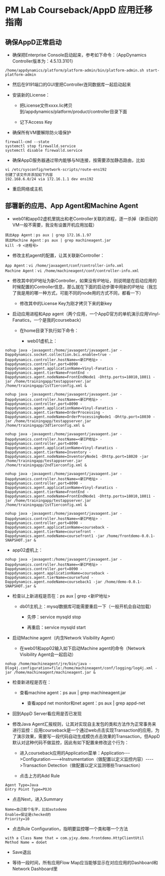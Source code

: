 # PM Lab Courseback/AppD 应用迁移指南

## 确保AppD正常启动

-   确保把Enterprise Console启动起来，参考如下命令：（AppDynamics
    Controller版本为：4.5.13.3101）

~~~~~~~~~~~~~~~~~~~~~~~~~~~~~~~~~~~~~~~~~~~~~~~~~~~~~~~~~~~~~~~~~~~~~~~~~~~~~~~~
/home/appdynamics/platform/platform-admin/bin/platform-admin.sh start-platform-admin
~~~~~~~~~~~~~~~~~~~~~~~~~~~~~~~~~~~~~~~~~~~~~~~~~~~~~~~~~~~~~~~~~~~~~~~~~~~~~~~~

-   然后在9191端口的GUI里把Controller连同数据库一起启动起来

-   安装新的License：

    -   把License文件xxxx.lic拷贝到/appdynamics/platform/product/controller目录下面

    -   记下Access Key

-   确保所有VM要解除防火墙保护

~~~~~~~~~~~~~~~~~~~~~~~~~~~~~~~~~~~~~~~~~~~~~~~~~~~~~~~~~~~~~~~~~~~~~~~~~~~~~~~~
firewall-cmd --state
systemctl stop firewalld.service
systemctl disable firewalld.service
~~~~~~~~~~~~~~~~~~~~~~~~~~~~~~~~~~~~~~~~~~~~~~~~~~~~~~~~~~~~~~~~~~~~~~~~~~~~~~~~

-   确保AppD服务器通过带内能够与NI连接，按需要添加静态路由，比如

~~~~~~~~~~~~~~~~~~~~~~~~~~~~~~~~~~~~~~~~~~~~~~~~~~~~~~~~~~~~~~~~~~~~~~~~~~~~~~~~
vi /etc/sysconfig/network-scripts/route-ens192    
创建了该文件并添加如下内容
192.168.6.0/24 via 172.16.1.1 dev ens192
~~~~~~~~~~~~~~~~~~~~~~~~~~~~~~~~~~~~~~~~~~~~~~~~~~~~~~~~~~~~~~~~~~~~~~~~~~~~~~~~

-   重启网络或主机

## 部署新的应用、App Agent和Machine Agent

-   web01和app02虚机里挑出和老Controller关联的进程，逐一杀掉（新启动的VM一般不需要，我没有设置开机应用加载）

~~~~~~~~~~~~~~~~~~~~~~~~~~~~~~~~~~~~~~~~~~~~~~~~~~~~~~~~~~~~~~~~~~~~~~~~~~~~~~~~
挑出App Agent：ps aux | grep 172.16.1.97
挑出Machine Agent：ps aux | grep machineagent.jar
kill -9 <进程号>
~~~~~~~~~~~~~~~~~~~~~~~~~~~~~~~~~~~~~~~~~~~~~~~~~~~~~~~~~~~~~~~~~~~~~~~~~~~~~~~~

-   修改主机agent的配置，让其关联新Controller：

~~~~~~~~~~~~~~~~~~~~~~~~~~~~~~~~~~~~~~~~~~~~~~~~~~~~~~~~~~~~~~~~~~~~~~~~~~~~~~~~
App Agent：vi /home/javaagent/conf/controller-info.xml
Machine Agent：vi /home/machineagent/conf/controller-info.xml
~~~~~~~~~~~~~~~~~~~~~~~~~~~~~~~~~~~~~~~~~~~~~~~~~~~~~~~~~~~~~~~~~~~~~~~~~~~~~~~~

-   修改其中的IP地址为新Controller，如果没有IP地址，则说明是在启动应用的时候配置的Controller信息，那么就在下面的启动步骤中用新的IP地址（我忘了我是用的哪一种方式，可能不同的node用的方式不同，都看一下）

    -   修改其中的License Key为刚才拷贝下来的新key

-   启动应用进程和App
    agent（两个应用，一个AppD官方的单机演示应用Vinyl-Fanatics，一个是我的courseback）

    -   在home目录下执行如下命令：

        -   web01虚机上：

~~~~~~~~~~~~~~~~~~~~~~~~~~~~~~~~~~~~~~~~~~~~~~~~~~~~~~~~~~~~~~~~~~~~~~~~~~~~~~~~
nohup java -javaagent:/home/javaagent/javaagent.jar -Dappdynamics.socket.collection.bci.enable=true -Dappdynamics.controller.hostName=<新IP地址> -Dappdynamics.controller.port=8090 -Dappdynamics.agent.applicationName=Vinyl-Fanatics -Dappdynamics.agent.tierName=FrontEnd -Dappdynamics.agent.nodeName=FrontEndNode1 -Dhttp.ports=18010,18011 -jar /home/trainingapp/testappserver.jar /home/trainingapp/1stTierconfig.xml &

nohup java -javaagent:/home/javaagent/javaagent.jar -Dappdynamics.controller.hostName=<新IP地址> -Dappdynamics.controller.port=8090 -Dappdynamics.agent.applicationName=Vinyl-Fanatics -Dappdynamics.agent.tierName=OrderProcessing -Dappdynamics.agent.nodeName=OrderProcessingNode1 -Dhttp.port=18030 -jar /home/trainingapp/testappserver.jar /home/trainingapp/3dTierconfig.xml &

nohup java -javaagent:/home/javaagent/javaagent.jar -Dappdynamics.controller.hostName=<新IP地址> -Dappdynamics.controller.port=8090 -Dappdynamics.agent.applicationName=Vinyl-Fanatics -Dappdynamics.agent.tierName=Inventory -Dappdynamics.agent.nodeName=InventoryNode1 -Dhttp.port=18020 -jar /home/trainingapp/testappserver.jar /home/trainingapp/2ndTierconfig.xml &

nohup java -javaagent:/home/javaagent/javaagent.jar -Dappdynamics.controller.hostName=<新IP地址> -Dappdynamics.controller.port=8090 -Dappdynamics.agent.applicationName=Vinyl-Fanatics -Dappdynamics.agent.tierName=FrontEnd -Dappdynamics.agent.nodeName=FrontEndNode1 -Dhttp.ports=18010,18011 -jar /home/trainingapp/testappserver.jar /home/trainingapp/1stTierconfig.xml &

nohup java -javaagent:/home/javaagent/javaagent.jar -Dappdynamics.controller.hostName=<新IP地址> -Dappdynamics.controller.port=8090 -Dappdynamics.agent.applicationName=courseback -Dappdynamics.agent.tierName=coursefront -Dappdynamics.agent.nodeName=coursefront1 -jar /home/frontdemo-0.0.1-SNAPSHOT.jar &
~~~~~~~~~~~~~~~~~~~~~~~~~~~~~~~~~~~~~~~~~~~~~~~~~~~~~~~~~~~~~~~~~~~~~~~~~~~~~~~~

-   app02虚机上：

~~~~~~~~~~~~~~~~~~~~~~~~~~~~~~~~~~~~~~~~~~~~~~~~~~~~~~~~~~~~~~~~~~~~~~~~~~~~~~~~
nohup java -javaagent:/home/javaagent/javaagent.jar -Dappdynamics.controller.hostName=<新IP地址> -Dappdynamics.controller.port=8090 -Dappdynamics.agent.applicationName=courseback -Dappdynamics.agent.tierName=coursefund -Dappdynamics.agent.nodeName=courseback1 -jar /home/demo-0.0.1-SNAPSHOT.jar &
~~~~~~~~~~~~~~~~~~~~~~~~~~~~~~~~~~~~~~~~~~~~~~~~~~~~~~~~~~~~~~~~~~~~~~~~~~~~~~~~

-   检查以上新进程是否在：ps aux \| grep \<新IP地址\>

    -   db01主机上：mysql数据库可能需要重启一下（一般开机会自动加载）

        -   先停：service mysqld stop

        -   再重启：service mysqld start

-   启动Machine agent（内含Network Visibility Agent）

    -   在web01和app02输入如下启动Machine agent的命令（Network Visibility
        Agent会一起启动）

~~~~~~~~~~~~~~~~~~~~~~~~~~~~~~~~~~~~~~~~~~~~~~~~~~~~~~~~~~~~~~~~~~~~~~~~~~~~~~~~
nohup /home/machineagent/jre/bin/java -Dlog4j.configuration=file:/home/machineagent/conf/logging/log4j.xml -jar /home/machineagent/machineagent.jar &
~~~~~~~~~~~~~~~~~~~~~~~~~~~~~~~~~~~~~~~~~~~~~~~~~~~~~~~~~~~~~~~~~~~~~~~~~~~~~~~~

-   检查新进程是否在：

    -   查看machine agent：ps aux \| grep machineagent.jar

        -   查看appd net monitor和net agent：ps aux \| grep appd-net

-   回到AppD Server看应用是否已发现

-   修改Java
    Agent汇报规则，让其对实现自主发包的类和方法作为正常事务来进行监控：应用courseback是一个通过web点击实现Transaction的应用，为了演示效果，需要写一段代码自动生成模仿点击效果的Transaction，但AppD默认对这种代码不做监控，因此有如下配置来修改这个行为：

    -   进入courseback应用的Application菜单：Application---\>Configuration---\>Instrumentation（做配置以定义监控内容）----\>Transaction
        Detection（做配置以定义监测哪些Transaction）

    -   点击上方的Add Rule

~~~~~~~~~~~~~~~~~~~~~~~~~~~~~~~~~~~~~~~~~~~~~~~~~~~~~~~~~~~~~~~~~~~~~~~~~~~~~~~~
Agent Type=Java
Entry Point Type=POJO
~~~~~~~~~~~~~~~~~~~~~~~~~~~~~~~~~~~~~~~~~~~~~~~~~~~~~~~~~~~~~~~~~~~~~~~~~~~~~~~~

-   点击Next，进入Summary

~~~~~~~~~~~~~~~~~~~~~~~~~~~~~~~~~~~~~~~~~~~~~~~~~~~~~~~~~~~~~~~~~~~~~~~~~~~~~~~~
Name=自己取个名字，比如autodemo
Enable=保证是checked的
Priority=10
~~~~~~~~~~~~~~~~~~~~~~~~~~~~~~~~~~~~~~~~~~~~~~~~~~~~~~~~~~~~~~~~~~~~~~~~~~~~~~~~

-   点击Rule Configuration，指明要监控哪一个类和哪一个方法

~~~~~~~~~~~~~~~~~~~~~~~~~~~~~~~~~~~~~~~~~~~~~~~~~~~~~~~~~~~~~~~~~~~~~~~~~~~~~~~~
with a Class Name that = com.yjxy.demo.frontdemo.HttpClientUtil
Method Name = doGet
~~~~~~~~~~~~~~~~~~~~~~~~~~~~~~~~~~~~~~~~~~~~~~~~~~~~~~~~~~~~~~~~~~~~~~~~~~~~~~~~

-   Save退出

-   等待一段时间，所有应用Flow Map应当能够显示在对应应用的Dashboard和Network
    Dashboard里
